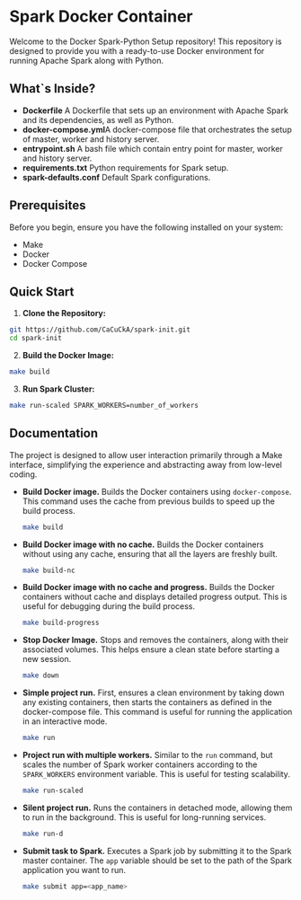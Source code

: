 # Spark Docker Container 

Welcome to the Docker Spark-Python Setup repository! This repository is designed to provide you with a ready-to-use Docker environment for running Apache Spark along with Python.

## What`s Inside?

* **Dockerfile** A Dockerfile that sets up an environment with Apache Spark and its dependencies, as well as Python.
* **docker-compose.yml**A docker-compose file that orchestrates the setup of master, worker and history server.
* **entrypoint.sh** A bash file which contain entry point for master, worker and history server.
* **requirements.txt** Python requirements for Spark setup.
* **spark-defaults.conf** Default Spark configurations.

## Prerequisites

Before you begin, ensure you have the following installed on your system:

* Make 
* Docker
* Docker Compose

## Quick Start

1. **Clone the Repository:**
```bash
git https://github.com/CaCuCkA/spark-init.git
cd spark-init
```

2. **Build the Docker Image:**
```bash
make build
```


3. **Run Spark Cluster:**
``` bash
make run-scaled SPARK_WORKERS=number_of_workers
```

## Documentation
The project is designed to allow user interaction primarily through a Make interface, simplifying the experience and abstracting away from low-level coding.

* **Build Docker image.** Builds the Docker containers using `docker-compose`. This command uses the cache from previous builds to speed up the build process.
    ```bash
    make build
    ```

* **Build Docker image with no cache.** Builds the Docker containers without using any cache, ensuring that all the layers are freshly built.
    ```bash
    make build-nc
    ```

* **Build Docker image with no cache and progress.** Builds the Docker containers without cache and displays detailed progress output. This is useful for debugging during the build process.
    ```bash
    make build-progress
    ```

* **Stop Docker Image.** Stops and removes the containers, along with their associated volumes. This helps ensure a clean state before starting a new session.
    ```bash
    make down
    ```
* **Simple project run.** First, ensures a clean environment by taking down any existing containers, then starts the containers as defined in the docker-compose file. This command is useful for running the application in an interactive mode.
    ```bash
    make run
    ```

* **Project run with multiple workers.** Similar to the `run` command, but scales the number of Spark worker containers according to the `SPARK_WORKERS` environment variable. This is useful for testing scalability.
    ```bash
    make run-scaled
    ```
* **Silent project run.** Runs the containers in detached mode, allowing them to run in the background. This is useful for long-running services.
    ```bash
    make run-d
    ```

* **Submit task to Spark.** Executes a Spark job by submitting it to the Spark master container. The `app` variable should be set to the path of the Spark application you want to run.
    ```bash 
    make submit app=<app_name>
    ```